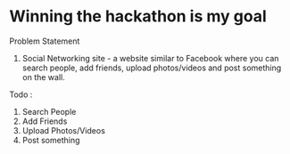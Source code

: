 # Winning the hackathon is my goal 

Problem Statement 
1) Social Networking site - a website similar to Facebook where you can search people, add friends, upload photos/videos and post something on the wall.

Todo :
1. Search People 
2. Add Friends
3. Upload Photos/Videos
4. Post something